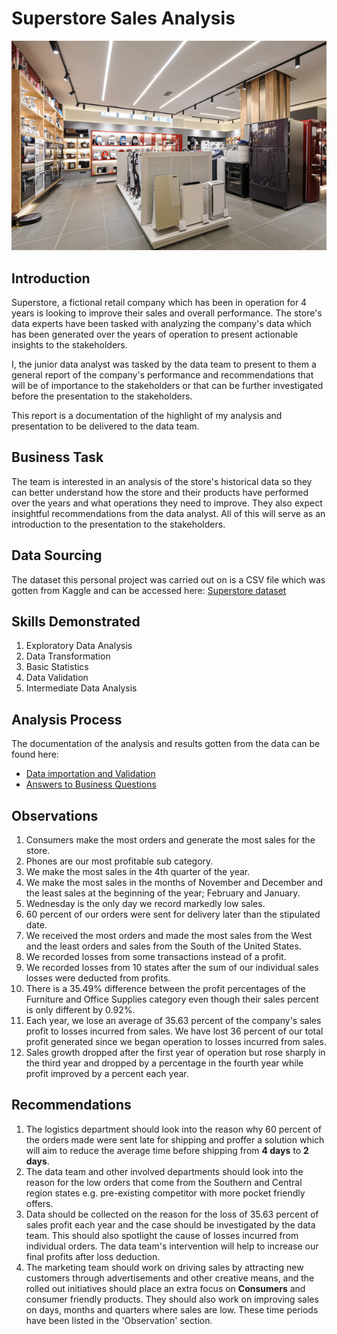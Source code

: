# Superstore Sales Analysis
![Department Store Stock Photo Credit: Getty Images/iStockphoto](3.jpg)

## Introduction
Superstore, a fictional retail company which has been in operation for 4 years is looking to improve their sales and overall performance. The store's data experts have been tasked with analyzing the company's data which has been generated over the years of operation to present actionable insights to the stakeholders.

I, the junior data analyst was tasked by the data team to present to them a general report of the company's performance and recommendations that will be of importance to the stakeholders or that can be further investigated before the presentation to the stakeholders.

This report is a documentation of the highlight of my analysis and presentation to be delivered to the data team.

## Business Task
The team is interested in an analysis of the store's historical data so they can better understand how the store and their products have performed over the years and what operations they need to improve. They also expect insightful recommendations from the data analyst. All of this will serve as an introduction to the presentation to the stakeholders.

## Data Sourcing 
The dataset this personal project was carried out on is a CSV file which was gotten from Kaggle and can be accessed here: [Superstore dataset ](https://www.kaggle.com/blurredmachine/superstore-time-series-dataset)

## Skills Demonstrated
1. Exploratory Data Analysis 
2. Data Transformation
3. Basic Statistics
4. Data Validation
5. Intermediate Data Analysis

## Analysis Process
The documentation of the analysis and results gotten from the data can be found here:
- [Data importation and Validation](https://github.com/NelsonAbolaji/Superstore-Sales-Analysis/blob/main/data_importation_and_validation.md)
- [Answers to Business Questions](https://github.com/NelsonAbolaji/Superstore-Sales-Analysis/blob/main/Superstore_order_queries.md)

## Observations
1) Consumers make the most orders and generate the most sales for the store.
2) Phones are our most profitable sub category.
3) We make the most sales in the 4th quarter of the year.
4) We make the most sales in the months of November and December and the least sales at the beginning of the year; February and January.
5) Wednesday is the only day we record markedly low sales.
6) 60 percent of our orders were sent for delivery later than the stipulated date.
7) We received the most orders and made the most sales from the West and the least orders and sales from the South of the United States.
8) We recorded losses from some transactions instead of a profit.
9) We recorded losses from 10 states after the sum of our individual sales losses were deducted from profits.
10) There is a 35.49% difference between the profit percentages of the Furniture and Office Supplies category even though their sales percent is only different by 0.92%. 
11) Each year, we lose an average of 35.63 percent of the company's sales profit to losses incurred from  sales. We have lost 36 percent of our total profit generated since we began operation to losses incurred from sales. 
12) Sales growth dropped after the first year of operation but rose sharply in the third year and dropped by a percentage in the fourth year while profit improved by a percent each year. 

## Recommendations
1) The logistics department should look into the reason why 60 percent of the orders made were sent late for shipping and proffer a solution which will aim to reduce the average time before shipping from **4 days** to **2 days**.
2) The data team and other involved departments should look into the reason for the low orders that come from the Southern and Central region states e.g. pre-existing competitor with more pocket friendly offers. 
3) Data should be collected on the reason for the loss of 35.63 percent of sales profit each year and the case should be investigated by the data team. This should also spotlight the cause of losses incurred from individual orders. The data team's intervention will help to increase our final profits after loss deduction. 
4) The marketing team should work on driving sales by attracting new customers through advertisements and other creative means, and the rolled out initiatives should place an extra focus on **Consumers** and consumer friendly products. They should also work on improving sales on days, months and quarters where sales are low. These time periods have been listed in the 'Observation' section.
